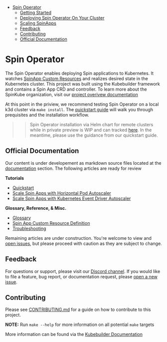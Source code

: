 - [Spin Operator](#spin-operator)
  - [Getting Started](#getting-started)
  - [Deploying Spin Operator On Your Cluster](#deploying-spin-operator-on-your-cluster)
  - [Scaling SpinApps](#scaling-spinapps)
  - [Feedback](#feedback)
  - [Contributing](#contributing)
  - [Official Documentation](#official-documentation)

# Spin Operator

The Spin Operator enables deploying Spin applications to Kubernetes. It watches [SpinApp Custom Resources](./documentation/content/custom-resource-definition-reference.md) and realizes desired state in the Kubernetes cluster. This project was built using the Kubebuilder framework and contains a Spin App CRD and controller. To learn more about the SpinKube organization, visit our [project overivew documentation](./documentation/content/project-overview.md)

At this point in the priview, we recommend testing Spin Operator on a local k3d cluster via `make install`. The [quickstart guide](./documentation/content/quickstart.md) will walk you through prequisites and the installation workflow.

> > Spin Operator installation via Helm chart for remote clusters while in private preview is WIP and can tracked [here](https://github.com/spinkube/spin-operator/issues/54). In the meantime, please use the guidance from our quickstart guide.

## Official Documentation

Our content is under developement as markdown source files located at the [documentation](./documentation/) section. The following articles are ready for review

**Tutorials**

- [Quickstart](./documentation/content/quickstart.md)
- [Scale Spin Apps with Horizontal Pod Autoscaler](./documentation/content/scaling-spinapp-on-k8s-with-hpa.md)
- [Scale Spin Apps with Kubernetes Event Driver Autoscaler](./documentation/content/scaling-spinapp-on-k8s-with-keda.md)

**Glossary, Reference, & Misc.**

- [Glossary](./documentation/content/glossary-of-terms.md)
- [Spin App Custom Resource Definition](./documentation/content/custom-resource-definition-reference.md)
- [Troubleshooting](./documentation/content/troubleshooting.md)

Remaining articles are under construction. You're welcome to view and [open issues](https://github.com/spinkube/spin-operator/issues/new), but please proceed with caution as they are subject to change.

## Feedback

For questions or support, please visit our [Discord channel](https://discord.com/channels/926888690310053918/1200012610196738208). If you would like to file a feature, bug report, or documentation request, please [open a new issue](https://github.com/spinkube/spin-operator/issues/new).

## Contributing

Please see [CONTRIBUTING.md](./CONTRIBUTING.md) for a guide on how to contribute to this project.

**NOTE:** Run `make --help` for more information on all potential `make` targets

More information can be found via the [Kubebuilder Documentation](https://book.kubebuilder.io/introduction.html)
